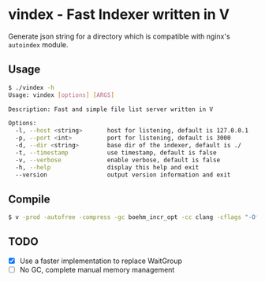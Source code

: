 # vindex - Fast Indexer written in V

Generate json string for a directory which is compatible with nginx's `autoindex` module. 

## Usage

```bash
$ ./vindex -h
Usage: vindex [options] [ARGS]

Description: Fast and simple file list server written in V

Options:
  -l, --host <string>       host for listening, default is 127.0.0.1
  -p, --port <int>          port for listening, default is 3000
  -d, --dir <string>        base dir of the indexer, default is ./
  -t, --timestamp           use timestamp, default is false
  -v, --verbose             enable verbose, default is false
  -h, --help                display this help and exit
  --version                 output version information and exit
```

## Compile

```bash
$ v -prod -autofree -compress -gc boehm_incr_opt -cc clang -cflags "-Ofast -static -flto" .
```

## TODO

- [x] Use a faster implementation to replace WaitGroup
- [ ] No GC, complete manual memory management
